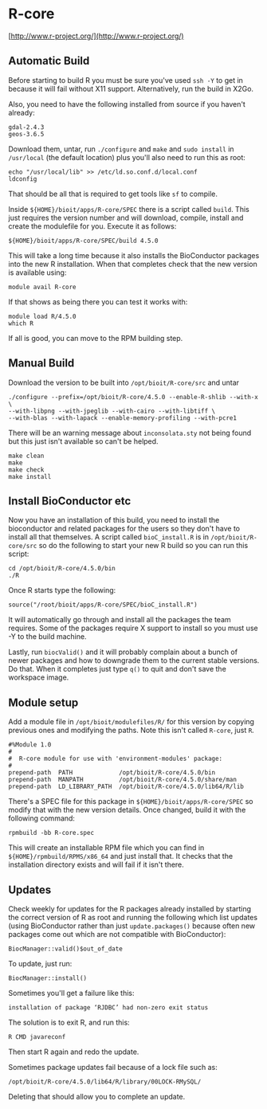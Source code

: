 # R-core

[http://www.r-project.org/](http://www.r-project.org/)

## Automatic Build

Before starting to build R you must be sure you've used `ssh -Y` to get in because it will fail without X11 support. Alternatively, run the build in X2Go.

Also, you need to have the following installed from source if you haven't already:

    gdal-2.4.3
    geos-3.6.5

Download them, untar, run `./configure` and `make` and `sudo install` in `/usr/local` (the default location) plus you'll also need to run this as root:

    echo "/usr/local/lib" >> /etc/ld.so.conf.d/local.conf
    ldconfig

That should be all that is required to get tools like `sf` to compile.

Inside `${HOME}/bioit/apps/R-core/SPEC` there is a script called `build`. This just requires the version number and will download, compile, install and create the modulefile for you. Execute it as follows: 

    ${HOME}/bioit/apps/R-core/SPEC/build 4.5.0

This will take a long time because it also installs the BioConductor packages into the new R installation. When that completes check that the new version is available using:

    module avail R-core

If that shows as being there you can test it works with:

    module load R/4.5.0
    which R

If all is good, you can move to the RPM building step.

## Manual Build

Download the version to be built into `/opt/bioit/R-core/src` and untar

    ./configure --prefix=/opt/bioit/R-core/4.5.0 --enable-R-shlib --with-x \ 
    --with-libpng --with-jpeglib --with-cairo --with-libtiff \
    --with-blas --with-lapack --enable-memory-profiling --with-pcre1

There will be an warning message about `inconsolata.sty` not being found but this just isn't available so can't be helped.

    make clean
    make
    make check
    make install

## Install BioConductor etc

Now you have an installation of this build, you need to install the bioconductor and related packages for the users so they don't have to install all that themselves. A script called `bioC_install.R` is in `/opt/bioit/R-core/src` so do the following to start your new R build so you can run this script:

    cd /opt/bioit/R-core/4.5.0/bin
    ./R

Once R starts type the following:

    source("/root/bioit/apps/R-core/SPEC/bioC_install.R") 

It will automatically go through and install all the packages the team requires. Some of the packages require X support to install so you must use -Y to the build machine.

Lastly, run `biocValid()` and it will probably complain about a bunch of newer packages and how to downgrade them to the current stable versions. Do that. When it completes just type `q()` to quit and don't save the workspace image.

## Module setup

Add a module file in `/opt/bioit/modulefiles/R/` for this version by copying previous ones and modifying the paths. Note this isn't called `R-core`, just `R`.

    #%Module 1.0
    #
    #  R-core module for use with 'environment-modules' package:
    #
    prepend-path  PATH             /opt/bioit/R-core/4.5.0/bin
    prepend-path  MANPATH          /opt/bioit/R-core/4.5.0/share/man
    prepend-path  LD_LIBRARY_PATH  /opt/bioit/R-core/4.5.0/lib64/R/lib

There's a SPEC file for this package in `${HOME}/bioit/apps/R-core/SPEC` so modify that with the new version details. Once changed, build it with the following command:

    rpmbuild -bb R-core.spec

This will create an installable RPM file which you can find in `${HOME}/rpmbuild/RPMS/x86_64` and just install that. It checks that the installation directory exists and will fail if it isn't there.

## Updates

Check weekly for updates for the R packages already installed by starting the correct version of R as root and running the following which list updates (using BioConductor rather than just `update.packages()` because often new packages come out which are not compatible with BioConductor):

    BiocManager::valid()$out_of_date

To update, just run:

    BiocManager::install()

Sometimes you'll get a failure like this:

    installation of package ‘RJDBC’ had non-zero exit status

The solution is to exit R, and run this:

    R CMD javareconf

Then start R again and redo the update.

Sometimes package updates fail because of a lock file such as:

    /opt/bioit/R-core/4.5.0/lib64/R/library/00LOCK-RMySQL/

Deleting that should allow you to complete an update.
